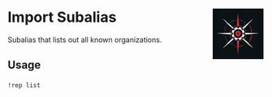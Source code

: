 <h1>Import Subalias<img align="right" src="../../Data/image.png" width="100px"></h1>

Subalias that lists out all known organizations.

## Usage
`!rep list`